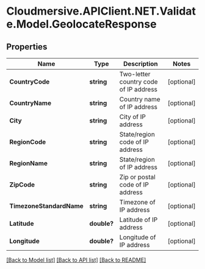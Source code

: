 # Cloudmersive.APIClient.NET.Validate.Model.GeolocateResponse
## Properties

Name | Type | Description | Notes
------------ | ------------- | ------------- | -------------
**CountryCode** | **string** | Two-letter country code of IP address | [optional] 
**CountryName** | **string** | Country name of IP address | [optional] 
**City** | **string** | City of IP address | [optional] 
**RegionCode** | **string** | State/region code of IP address | [optional] 
**RegionName** | **string** | State/region of IP address | [optional] 
**ZipCode** | **string** | Zip or postal code of IP address | [optional] 
**TimezoneStandardName** | **string** | Timezone of IP address | [optional] 
**Latitude** | **double?** | Latitude of IP address | [optional] 
**Longitude** | **double?** | Longitude of IP address | [optional] 

[[Back to Model list]](../README.md#documentation-for-models) [[Back to API list]](../README.md#documentation-for-api-endpoints) [[Back to README]](../README.md)

